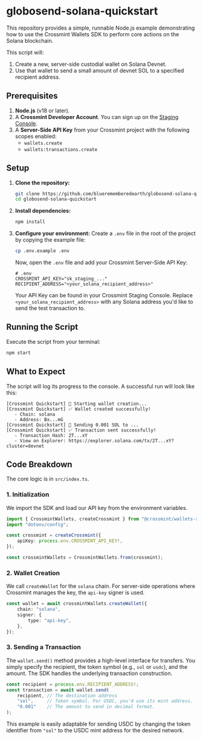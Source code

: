 # globosend-solana-quickstart
This repository provides a simple, runnable Node.js example demonstrating how to use the Crossmint Wallets SDK to perform core actions on the Solana blockchain.

This script will:
1.  Create a new, server-side custodial wallet on Solana Devnet.
2.  Use that wallet to send a small amount of devnet SOL to a specified recipient address.

## Prerequisites

1.  **Node.js** (v18 or later).
2.  A **Crossmint Developer Account**. You can sign up on the [Staging Console](https://staging.crossmint.com/console).
3.  A **Server-Side API Key** from your Crossmint project with the following scopes enabled:
    *   `wallets.create`
    *   `wallets:transactions.create`

## Setup

1.  **Clone the repository:**
    ```bash
    git clone https://github.com/bluerememberedearth/globosend-solana-quickstart.git
    cd globosend-solana-quickstart
    ```

2.  **Install dependencies:**
    ```bash
    npm install
    ```

3.  **Configure your environment:**
    Create a `.env` file in the root of the project by copying the example file:
    ```bash
    cp .env.example .env
    ```
    Now, open the `.env` file and add your Crossmint Server-Side API Key:
    ```env
    # .env
    CROSSMINT_API_KEY="sk_staging_..."
    RECIPIENT_ADDRESS="<your_solana_recipient_address>"
    ```
    Your API Key can be found in your Crossmint Staging Console.
    Replace `<your_solana_recipient_address>` with any Solana address you'd like to send the test transaction to.

## Running the Script

Execute the script from your terminal:

```bash
npm start
```

## What to Expect

The script will log its progress to the console. A successful run will look like this:

```
[Crossmint Quickstart] 🚀 Starting wallet creation...
[Crossmint Quickstart] ✅ Wallet created successfully!
   - Chain: solana
   - Address: Bx...mG
[Crossmint Quickstart] 💸 Sending 0.001 SOL to ...
[Crossmint Quickstart] ✅ Transaction sent successfully!
   - Transaction Hash: 2T...xY
   - View on Explorer: https://explorer.solana.com/tx/2T...xY?cluster=devnet
```

## Code Breakdown

The core logic is in `src/index.ts`.

### 1. Initialization
We import the SDK and load our API key from the environment variables.

```typescript
import { CrossmintWallets, createCrossmint } from "@crossmint/wallets-sdk";
import "dotenv/config";

const crossmint = createCrossmint({
    apiKey: process.env.CROSSMINT_API_KEY!,
});

const crossmintWallets = CrossmintWallets.from(crossmint);
```

### 2. Wallet Creation
We call `createWallet` for the `solana` chain. For server-side operations where Crossmint manages the key, the `api-key` signer is used.

```typescript
const wallet = await crossmintWallets.createWallet({
    chain: "solana",
    signer: {
        type: "api-key",
    },
});
```

### 3. Sending a Transaction
The `wallet.send()` method provides a high-level interface for transfers. You simply specify the recipient, the token symbol (e.g., `sol` or `usdc`), and the amount. The SDK handles the underlying transaction construction.

```typescript
const recipient = process.env.RECIPIENT_ADDRESS!;
const transaction = await wallet.send(
    recipient, // The destination address
    "sol",     // Token symbol. For USDC, you'd use its mint address.
    "0.001"    // The amount to send in decimal format.
);
```
This example is easily adaptable for sending USDC by changing the token identifier from `"sol"` to the USDC mint address for the desired network.
